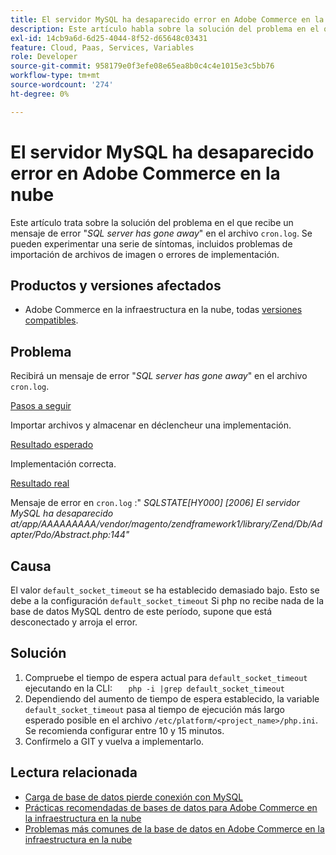 ```yaml
---
title: El servidor MySQL ha desaparecido​ error en Adobe Commerce en la nube
description: Este artículo habla sobre la solución del problema en el que recibe un mensaje de error " *SQL server has gone away*" en el archivo "cron.log". Se pueden experimentar una serie de síntomas, incluidos problemas de importación de archivos de imagen o errores de implementación.
exl-id: 14cb9a6d-6d25-4044-8f52-d65648c03431
feature: Cloud, Paas, Services, Variables
role: Developer
source-git-commit: 958179e0f3efe08e65ea8b0c4c4e1015e3c5bb76
workflow-type: tm+mt
source-wordcount: '274'
ht-degree: 0%

---
```


# El servidor MySQL ha desaparecido&#x200B; error en Adobe Commerce en la nube

Este artículo trata sobre la solución del problema en el que recibe un mensaje de error &quot;*SQL server has gone away*&quot; en el archivo `cron.log`. Se pueden experimentar una serie de síntomas, incluidos problemas de importación de archivos de imagen o errores de implementación.

## Productos y versiones afectados

* Adobe Commerce en la infraestructura en la nube, todas [versiones compatibles](https://magento.com/sites/default/files/magento-software-lifecycle-policy.pdf).

## Problema

Recibirá un mensaje de error &quot;*SQL server has gone away*&quot; en el archivo `cron.log`.

<u>Pasos a seguir</u>

Importar archivos y almacenar en déclencheur una implementación.

<u>Resultado esperado</u>

Implementación correcta.

<u>Resultado real</u>

Mensaje de error en `cron.log` :&quot; *SQLSTATE\[HY000\] \[2006\] El servidor MySQL ha desaparecido at/app/AAAAAAAAA/vendor/magento/zendframework1/library/Zend/Db/Adapter/Pdo/Abstract.php:144&quot;*

## Causa

El valor `default_socket_timeout` se ha establecido demasiado bajo. Esto se debe a la configuración `default_socket_timeout` Si php no recibe nada de la base de datos MySQL dentro de este período, supone que está desconectado y arroja el error.

## Solución

1. Compruebe el tiempo de espera actual para `default_socket_timeout` ejecutando en la CLI:    ```    php -i |grep default_socket_timeout    ```
1. Dependiendo del aumento de tiempo de espera establecido, la variable `default_socket_timeout` pasa al tiempo de ejecución más largo esperado posible en el archivo `/etc/platform/<project_name>/php.ini`. Se recomienda configurar entre 10 y 15 minutos.
1. Confírmelo a GIT y vuelva a implementarlo.

## Lectura relacionada

* [Carga de base de datos pierde conexión con MySQL](/help/troubleshooting/database/database-upload-loses-connection-to-mysql.md)
* [Prácticas recomendadas de bases de datos para Adobe Commerce en la infraestructura en la nube](https://experienceleague.adobe.com/docs/commerce-operations/implementation-playbook/best-practices/planning/database-on-cloud.html)
* [Problemas más comunes de la base de datos en Adobe Commerce en la infraestructura en la nube](https://experienceleague.adobe.com/docs/commerce-operations/implementation-playbook/best-practices/maintenance/resolve-database-performance-issues.html)
